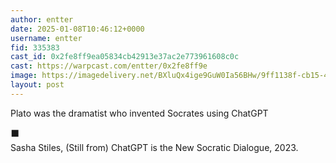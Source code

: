 ```yaml
---
author: entter
date: 2025-01-08T10:46:12+0000
username: entter
fid: 335383
cast_id: 0x2fe8ff9ea05834cb42913e37ac2e773961608c0c
cast: https://warpcast.com/entter/0x2fe8ff9e
image: https://imagedelivery.net/BXluQx4ige9GuW0Ia56BHw/9ff1138f-cb15-477e-f16f-08aa0aac2f00/original
layout: post
---
```

Plato was the dramatist who invented Socrates using ChatGPT  
  
⬛️  
Sasha Stiles, (Still from) ChatGPT is the New Socratic Dialogue, 2023.  

<img src='https://imagedelivery.net/BXluQx4ige9GuW0Ia56BHw/9ff1138f-cb15-477e-f16f-08aa0aac2f00/original' alt='' referrerpolicy='no-referrer'/>